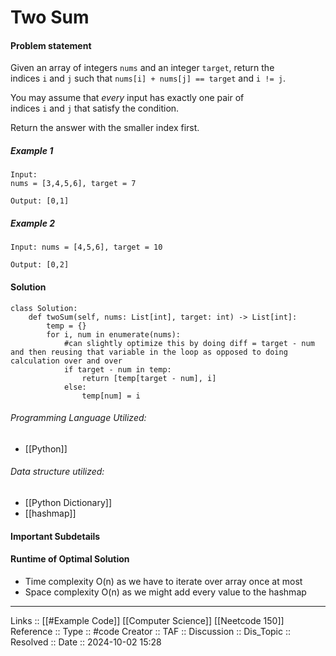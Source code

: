 # Two Sum

#### Problem statement
Given an array of integers `nums` and an integer `target`, return the indices `i` and `j` such that `nums[i] + nums[j] == target` and `i != j`.

You may assume that _every_ input has exactly one pair of indices `i` and `j` that satisfy the condition.

Return the answer with the smaller index first.
##### Example 1
```
Input: 
nums = [3,4,5,6], target = 7

Output: [0,1]
```
##### Example 2
```
Input: nums = [4,5,6], target = 10

Output: [0,2]
```
#### Solution
```
class Solution:
    def twoSum(self, nums: List[int], target: int) -> List[int]:
        temp = {}
        for i, num in enumerate(nums):
	        #can slightly optimize this by doing diff = target - num and then reusing that variable in the loop as opposed to doing calculation over and over
            if target - num in temp:
                return [temp[target - num], i]
            else:
                temp[num] = i
```
###### Programming Language Utilized:
- [[Python]]
###### Data structure utilized:
- [[Python Dictionary]]
- [[hashmap]]
#### Important Subdetails

#### Runtime of Optimal Solution

- Time complexity O(n) as we have to iterate over array once at most
- Space complexity O(n) as we might add every value to the hashmap
---
Links :: [[#Example Code]] [[Computer Science]] [[Neetcode 150]]
Reference ::
Type :: #code
Creator ::
TAF ::
Discussion ::
Dis_Topic :: 
Resolved ::
Date :: 2024-10-02 15:28

